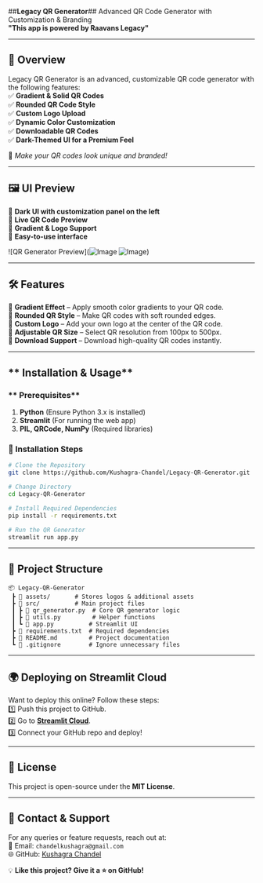 

##**Legacy QR Generator**##
  Advanced QR Code Generator with Customization & Branding  
 **"This app is powered by Raavans Legacy"**  

---

## **📖 Overview**  
 Legacy QR Generator is an advanced, customizable QR code generator with the following features:  
✅ **Gradient & Solid QR Codes**  
✅ **Rounded QR Code Style**  
✅ **Custom Logo Upload**  
✅ **Dynamic Color Customization**  
✅ **Downloadable QR Codes**  
✅ **Dark-Themed UI for a Premium Feel**  

🎨 *Make your QR codes look unique and branded!*  

---

## **🖼️ UI Preview**  
🔹 **Dark UI with customization panel on the left**  
🔹 **Live QR Code Preview**  
🔹 **Gradient & Logo Support**  
🔹 **Easy-to-use interface**  

![QR Generator Preview](![Image](https://github.com/user-attachments/assets/0e820d6c-5d55-4e28-98a2-31fcf6a3680c)
![Image](https://github.com/user-attachments/assets/3d59d2a4-81aa-4a68-9bc9-391732608fa5)) 

---

## **🛠️ Features**
🔹 **Gradient Effect** – Apply smooth color gradients to your QR code.  
🔹 **Rounded QR Style** – Make QR codes with soft rounded edges.  
🔹 **Custom Logo** – Add your own logo at the center of the QR code.  
🔹 **Adjustable QR Size** – Select QR resolution from 100px to 500px.  
🔹 **Download Support** – Download high-quality QR codes instantly.  

---

## ** Installation & Usage**  
### ** Prerequisites**
1. **Python** (Ensure Python 3.x is installed)  
2. **Streamlit** (For running the web app)  
3. **PIL, QRCode, NumPy** (Required libraries)  

### **🔧 Installation Steps**
```bash
# Clone the Repository
git clone https://github.com/Kushagra-Chandel/Legacy-QR-Generator.git

# Change Directory
cd Legacy-QR-Generator

# Install Required Dependencies
pip install -r requirements.txt

# Run the QR Generator
streamlit run app.py
```

---

## **📂 Project Structure**
```
📦 Legacy-QR-Generator
 ┣ 📂 assets/       # Stores logos & additional assets
 ┣ 📂 src/          # Main project files
 ┃ ┣ 📜 qr_generator.py  # Core QR generator logic
 ┃ ┣ 📜 utils.py         # Helper functions
 ┃ ┗ 📜 app.py          # Streamlit UI
 ┣ 📜 requirements.txt  # Required dependencies
 ┣ 📜 README.md         # Project documentation
 ┗ 📜 .gitignore        # Ignore unnecessary files
```

---

## **🌍 Deploying on Streamlit Cloud**
Want to deploy this online? Follow these steps:  
1️⃣ Push this project to GitHub.  
2️⃣ Go to **[Streamlit Cloud](https://share.streamlit.io/)**.  
3️⃣ Connect your GitHub repo and deploy!  

---

## **📜 License**  
This project is open-source under the **MIT License**.

---

## **📩 Contact & Support**  
For any queries or feature requests, reach out at:  
📧 Email: `chandelkushagra@gmail.com`  
🌐 GitHub: [Kushagra Chandel](https://github.com/Kushagra-Chandel)  

💡 **Like this project? Give it a ⭐ on GitHub!**  

